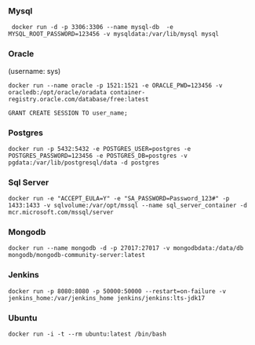 ### Mysql
```
 docker run -d -p 3306:3306 --name mysql-db  -e MYSQL_ROOT_PASSWORD=123456 -v mysqldata:/var/lib/mysql mysql
```

### Oracle
(username: sys)
```
docker run --name oracle -p 1521:1521 -e ORACLE_PWD=123456 -v oracledb:/opt/oracle/oradata container-registry.oracle.com/database/free:latest
```
```
GRANT CREATE SESSION TO user_name;
```

### Postgres
```
docker run -p 5432:5432 -e POSTGRES_USER=postgres -e POSTGRES_PASSWORD=123456 -e POSTGRES_DB=postgres -v pgdata:/var/lib/postgresql/data -d postgres
```

### Sql Server
```
docker run -e "ACCEPT_EULA=Y" -e "SA_PASSWORD=Password_123#" -p 1433:1433 -v sqlvolume:/var/opt/mssql --name sql_server_container -d mcr.microsoft.com/mssql/server
```

### Mongodb
```
docker run --name mongodb -d -p 27017:27017 -v mongodbdata:/data/db mongodb/mongodb-community-server:latest
```

### Jenkins
```
docker run -p 8080:8080 -p 50000:50000 --restart=on-failure -v jenkins_home:/var/jenkins_home jenkins/jenkins:lts-jdk17
```

### Ubuntu
```
docker run -i -t --rm ubuntu:latest /bin/bash
```

